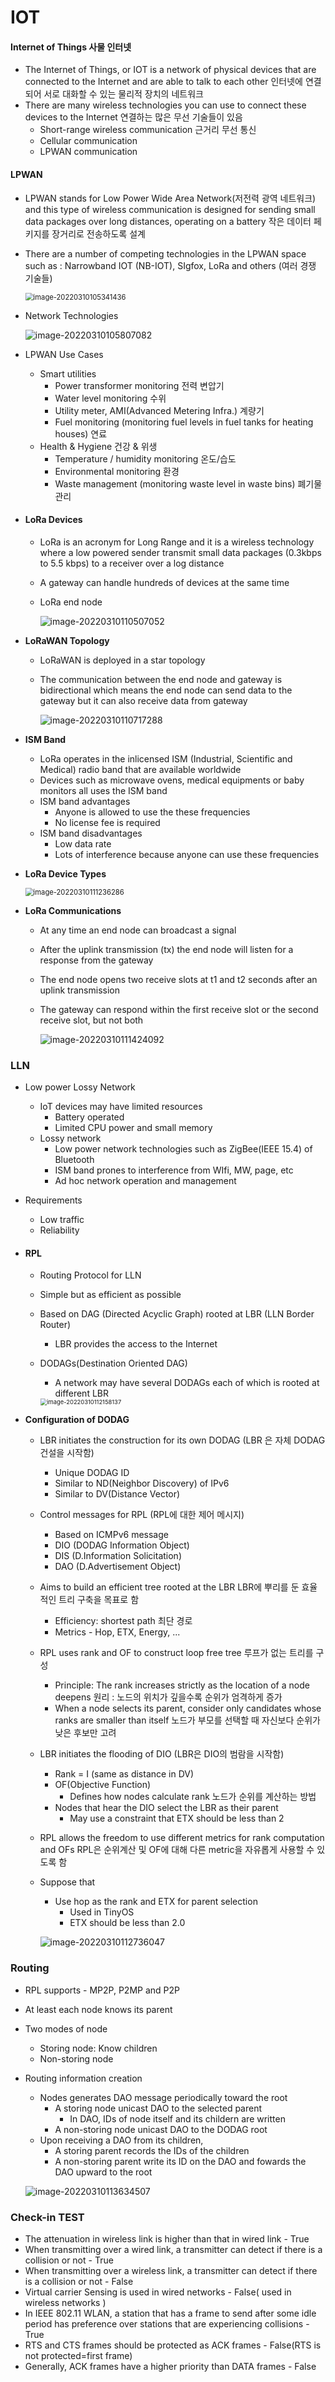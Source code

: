# IOT

#### Internet of Things 사물 인터넷

* The Internet of Things, or IOT is a network of physical devices that are connected to the Internet and are able to talk to each other 
  인터넷에 연결되어 서로 대화할 수 있는 물리적 장치의 네트워크
* There are many wireless technologies you can use to connect these devices to the Internet 연결하는 많은 무선 기술들이 있음
  * Short-range wireless communication 근거리 무선 통신
  * Cellular communication
  * LPWAN communication



#### LPWAN

* LPWAN stands for Low Power Wide Area Network(저전력 광역 네트워크) and this type of wireless communication is designed for sending small data packages over long distances, operating on a battery 작은 데이터 페키지를 장거리로 전송하도록 설계

* There are a number of competing technologies in the LPWAN space such as : Narrowband IOT (NB-IOT), SIgfox, LoRa and others (여러 경쟁 기술들)

  <img src="md-images/image-20220310105341436.png" alt="image-20220310105341436" style="zoom:80%;" />

* Network Technologies

  ![image-20220310105807082](md-images/image-20220310105807082.png)

* LPWAN Use Cases
  * Smart utilities
    * Power transformer monitoring 전력 변압기
    * Water level monitoring 수위
    * Utility meter, AMI(Advanced Metering Infra.) 계량기
    * Fuel monitoring (monitoring fuel levels in fuel tanks for heating houses) 연료
  * Health & Hygiene 건강 & 위생
    * Temperature / humidity monitoring 온도/습도
    * Environmental monitoring 환경
    * Waste management (monitoring waste level in waste bins) 폐기물 관리



* #### LoRa Devices

  * LoRa is an acronym for Long Range and it is a wireless technology where a low powered sender transmit small data packages (0.3kbps to 5.5 kbps) to a receiver over a log distance

  * A gateway can handle hundreds of devices at the same time

  * LoRa end node

    ![image-20220310110507052](md-images/image-20220310110507052.png)

* **LoRaWAN Topology**

  * LoRaWAN is deployed in a star topology

  * The communication between the end node and gateway is bidirectional which means the end node can send data to the gateway but it can also receive data from gateway

    ![image-20220310110717288](md-images/image-20220310110717288.png)

* **ISM Band**

  * LoRa operates in the inlicensed ISM (Industrial, Scientific and Medical) radio band that are available worldwide
  * Devices such as microwave ovens, medical equipments or baby monitors all uses the ISM band
  * ISM band advantages
    * Anyone is allowed to use the these frequencies
    * No license fee is required
  * ISM band disadvantages
    * Low data rate
    * Lots of interference because anyone can use these frequencies

* **LoRa Device Types**

  <img src="md-images/image-20220310111236286.png" alt="image-20220310111236286" style="zoom:80%;" />

* **LoRa Communications**

  * At any time an end node can broadcast a signal

  * After the uplink transmission (tx) the end node will listen for a response from the gateway

  * The end node opens two receive slots at t1 and t2 seconds after an uplink transmission

  * The gateway can respond within the first receive slot or the second receive slot, but not both

    ![image-20220310111424092](md-images/image-20220310111424092.png)



### LLN

* Low power Lossy Network
  * IoT devices may have limited resources
    * Battery operated
    * Limited CPU power and small memory
  * Lossy network
    * Low power network technologies such as ZigBee(IEEE 15.4) of Bluetooth
    * ISM band prones to interference from WIfi, MW, page, etc
    * Ad hoc network operation and management
* Requirements
  * Low traffic
  * Reliability

* #### RPL

  * Routing Protocol for LLN

  * Simple but as efficient as possible

  * Based on DAG (Directed Acyclic Graph) rooted at LBR (LLN Border Router)

    * LBR provides the access to the Internet

  * DODAGs(Destination Oriented DAG)

    * A network may have several DODAGs each of which is rooted at different LBR

    <img src="md-images/image-20220310112158137.png" alt="image-20220310112158137" style="zoom:67%;" />

* **Configuration of DODAG**

  * LBR initiates the construction for its own DODAG (LBR 은 자체 DODAG 건설을 시작함)

    * Unique DODAG ID
    * Similar to ND(Neighbor Discovery) of IPv6
    * Similar to DV(Distance Vector)

  * Control messages for RPL (RPL에 대한 제어 메시지)

    * Based on ICMPv6 message
    * DIO (DODAG Information Object)
    * DIS (D.Information Solicitation)
    * DAO (D.Advertisement Object)

  * Aims to build an efficient tree rooted at the LBR 
    LBR에 뿌리를 둔 효율적인 트리 구축을 목표로 함

    * Efficiency: shortest path 최단 경로
    * Metrics - Hop, ETX, Energy, ...

  * RPL uses rank and OF to construct loop free tree 루프가 없는 트리를 구성

    * Principle: The rank increases strictly as the location of a node deepens
      원리 : 노드의 위치가 깊을수록 순위가 엄격하게 증가
    * When a node selects its parent, consider only candidates whose ranks are smaller than itself 노드가 부모를 선택할 때 자신보다 순위가 낮은 후보만 고려

  * LBR initiates the flooding of DIO (LBR은 DIO의 범람을 시작함)

    * Rank = I (same as distance in DV)
    * OF(Objective Function)
      * Defines how nodes calculate rank 노드가 순위를 계산하는 방법
    * Nodes that hear the DIO select the LBR as their parent 
      * May use a constraint that ETX should be less than 2

  * RPL allows the freedom to use different metrics for rank computation and OFs
    RPL은 순위계산 및 OF에 대해 다른 metric을 자유롭게 사용할 수 있도록 함

  * Suppose that

    * Use hop as the rank and ETX for parent selection
      * Used in TinyOS
      * ETX should be less than 2.0

    ![image-20220310112736047](md-images/image-20220310112736047.png)



### Routing

* RPL supports - MP2P, P2MP and P2P

* At least each node knows its parent

* Two modes of node

  * Storing node: Know children
  * Non-storing node

* Routing information creation

  * Nodes generates DAO message periodically toward the root
    * A storing node unicast DAO to the selected parent
      * In DAO, IDs of node itself and its childern are written
    * A non-storing node unicast DAO to the DODAG root
  * Upon receiving a DAO from its children,
    * A storing parent records the IDs of the children
    * A non-storing parent write its ID on the DAO and fowards the DAO upward to the root

  ![image-20220310113634507](md-images/image-20220310113634507.png)





### Check-in TEST

* The attenuation in wireless link is higher than that in wired link - True
* When transmitting over a wired link, a transmitter can detect if there is a collision or not - True
* When transmitting over a wireless link, a transmitter can detect if there is a collision or not - False
* Virtual carrier Sensing is used in wired networks - False( used in wireless networks )
* In IEEE 802.11 WLAN, a station that has a frame to send after some idle period has preference over stations that are experiencing collisions - True
* RTS and CTS frames should be protected as ACK frames - False(RTS is not protected=first frame)
* Generally, ACK frames have a higher priority than DATA frames - False

